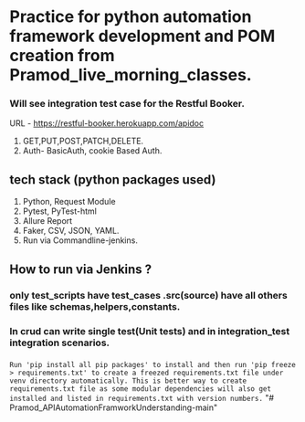 # Practice for python automation framework development and POM creation from Pramod_live_morning_classes.

### Will see integration test case for the Restful Booker.
URL - https://restful-booker.herokuapp.com/apidoc

1. GET,PUT,POST,PATCH,DELETE.
2. Auth- BasicAuth, cookie Based Auth.


## tech stack (python packages used)
1. Python, Request Module
2. Pytest, PyTest-html
3. Allure Report
4. Faker, CSV, JSON, YAML.
5. Run via Commandline-jenkins.

## How to run via Jenkins ? 

### only test_scripts have test_cases .src(source) have all others files like schemas,helpers,constants.
### In crud can write single test(Unit tests) and in integration_test integration scenarios.

### 

`Run 'pip install all pip packages' to install and then run 'pip freeze > requirements.txt' to create a freezed requirements.txt file under venv directory automatically. This is better way to create requirements.txt file as some modular dependencies will also get installed and listed in requirements.txt with version numbers.`
"# Pramod_APIAutomationFramworkUnderstanding-main" 
